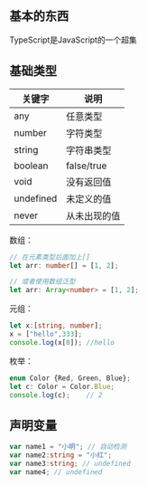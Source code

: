 ## 基本的东西

TypeScript是JavaScript的一个超集

## 基础类型

| 关键字    | 说明         |
| --------- | ------------ |
| any       | 任意类型     |
| number    | 字符类型     |
| string    | 字符串类型   |
| boolean   | false/true   |
| void      | 没有返回值   |
| undefined | 未定义的值   |
| never     | 从未出现的值 |

数组：

```typescript
// 在元素类型后面加上[]
let arr: number[] = [1, 2];

// 或者使用数组泛型
let arr: Array<number> = [1, 2];
```



元组：

```typescript
let x:[string, number];
x = ["hello",333];
console.log(x[0]); //hello
```

枚举：

```typescript
enum Color {Red, Green, Blue};
let c: Color = Color.Blue;
console.log(c);    // 2
```

## 声明变量

```typescript
var name1 = "小明"; // 自动检测
var name2:string = "小红";
var name3:string; // undefined
var name4; // undefined
```

